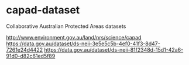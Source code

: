 # capad-dataset
Collaborative Australian Protected Areas datasets

http://www.environment.gov.au/land/nrs/science/capad
https://data.gov.au/dataset/ds-neii-3e5e5c5b-4ef0-41f3-8d47-7261e24d4422 
https://data.gov.au/dataset/ds-neii-81f2348d-15d1-42a6-91d0-d82c61ed5f89 
